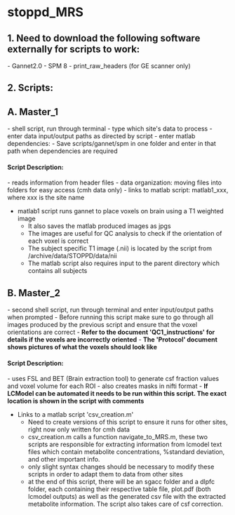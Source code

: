 # stoppd_MRS

<h2>1. Need to download the following software externally for scripts to work:</h2>
	- Gannet2.0
	- SPM 8
	- print_raw_headers (for GE scanner only)

<h2>2. Scripts:</h2>

<h2>A. Master_1</h2>
	- shell script, run through terminal
	- type which site's data to process
	- enter data input/output paths as directed by script
	- enter matlab dependencies:
		- Save scripts/gannet/spm in one folder and enter in that path when dependencies are required

<h4> Script Description: </h4>
	- reads information from header files 
	- data organization: moving files into folders for easy access (cmh data only)
	- links to matlab script: matlab1_xxx, where xxx is the site name

- matlab1 script runs gannet to place voxels on brain using a T1 weighted image
	- It also saves the matlab produced images as jpgs
	- The images are useful for QC analysis to check if the orientation of each voxel is correct
	- The subject specific T1 image (.nii) is located by the script from /archive/data/STOPPD/data/nii
	- The matlab script also requires input to the parent directory which contains all subjects

<h2>B. Master_2</h2>
	- second shell script, run through terminal and enter input/output paths when prompted
	- Before running this script make sure to go through all images produced by the previous 
	  script and ensure that the voxel orientations are correct	
	- <strong>Refer to the document 'QC1_instructions' for details if the voxels are incorrectly oriented</strong>
	- <b>The 'Protocol' document shows pictures of what the voxels should look like</b>

<h4> Script Description: </h4>
	- uses FSL and BET (Brain extraction tool) to generate csf fraction values and voxel volume for each ROI
	- also creates masks in nifti format
	- <b>If LCModel can be automated it needs to be run within this script. The exact location is shown in the script with comments</b>

- Links to a matlab script 'csv_creation.m'
	- Need to create versions of this script to ensure it runs for other sites, right now only written for cmh data
	- csv_creation.m calls a function navigate_to_MRS.m, these two scripts are responsible for extracting information 
	  from lcmodel text files which contain metabolite concentrations, %standard deviation, and other important info.
	- only slight syntax changes should be necessary to modify these scripts in order to adapt them to data from other sites
	- at the end of this script, there will be an sgacc folder and a dlpfc folder, each containing their respective table file, plot.pdf (both lcmodel outputs) as well as the generated csv file with the extracted metabolite information. The script also takes care of csf correction.
